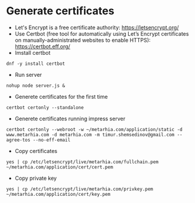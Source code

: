 # Generate certificates

- Let's Encrypt is a free certificate authority: https://letsencrypt.org/
- Use Certbot (free tool for automatically using Let’s Encrypt certificates on
  manually-administrated websites to enable HTTPS): https://certbot.eff.org/
- Imstall certbot
```
dnf -y install certbot
```
- Run server
```
nohup node server.js &
```
- Generete certificates for the first time
```
certbot certonly --standalone
```
- Generete certificates running impress server
```
certbot certonly --webroot -w ~/metarhia.com/application/static -d www.metarhia.com -d metarhia.com -m timur.shemsedinov@gmail.com --agree-tos --no-eff-email
```
- Copy certificates
```
yes | cp /etc/letsencrypt/live/metarhia.com/fullchain.pem ~/metarhia.com/application/cert/cert.pem
```
- Copy private key
```
yes | cp /etc/letsencrypt/live/metarhia.com/privkey.pem ~/metarhia.com/application/cert/key.pem
```
